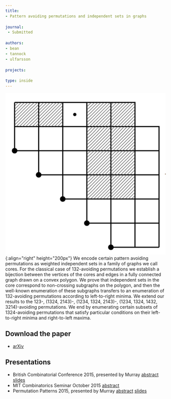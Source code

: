 ```yaml
---
title:
- Pattern avoiding permutations and independent sets in graphs

journal:
 - Submitted

authors: 
- bean
- tannock
- ulfarsson

projects:

type: inside
---
```

![Correspondence](/assets/img/pattgons.png){:align="right" height="200px"}
We encode certain pattern avoiding permutations as weighted independent sets in
a family of graphs we call cores. For the classical case of 132-avoiding
permutations we establish a bijection between the vertices of the cores and
edges in a fully connected graph drawn on a convex polygon. We prove that
independent sets in the core correspond to non-crossing subgraphs on the
polygon, and then the well-known enumeration of these subgraphs transfers to an
enumeration of 132-avoiding permutations according to left-to-right minima. We
extend our results to the 123-, (1324, 2143)-, (1234, 1324, 2143)-, (1234,
1324, 1432, 3214)-avoiding permutations. We end by enumerating certain subsets
of 1324-avoiding permutations that satisfy particular conditions on their
left-to-right minima and right-to-left maxima.

## Download the paper
<!-- - [{{ page.journal }}](https://cs.uwaterloo.ca/journals/JIS/VOL20/Bean/bean2.html) -->
- [arXiv](http://arxiv.org/abs/1512.08155)

## Presentations
- British Combinatorial Conference 2015, presented by Murray [abstract](/assets/talks/pattgons/2015-BCC-abstract.pdf) [slides](/assets/talks/pattgons/2015-BCC-slides.pdf)
- MIT Combinatorics Seminar October 2015 [abstract](https://calendar.google.com/calendar/event?eid=YTVzdDNzYzIzOW5jcTU3b2R0bTBoMjFhOWMgbWl0Y29tYmluQG0&ctz=America/New_York)
- Permutation Patterns 2015, presented by Murray [abstract](/assets/talks/pattgons/2015-PP-abstract.pdf) [slides](/assets/talks/pattgons/2015-PP-slides.pdf)
